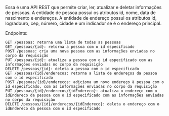 Essa é uma API REST que permite criar, ler, atualizar e deletar informações de pessoas. A entidade de pessoa possui os atributos id, nome, data de nascimento e endereços. A entidade de endereço possui os atributos id, logradouro, cep, número, cidade e um indicador se é o endereço principal.

Endpoints:

    GET /pessoas: retorna uma lista de todas as pessoas
    GET /pessoas/{id}: retorna a pessoa com o id especificado
    POST /pessoas: cria uma nova pessoa com as informações enviadas no corpo da requisição
    PUT /pessoas/{id}: atualiza a pessoa com o id especificado com as informações enviadas no corpo da requisição
    DELETE /pessoas/{id}: deleta a pessoa com o id especificado
    GET /pessoas/{id}/enderecos: retorna a lista de endereços da pessoa com o id especificado
    POST /pessoas/{id}/enderecos: adiciona um novo endereço à pessoa com o id especificado, com as informações enviadas no corpo da requisição
    PUT /pessoas/{id}/enderecos/{idEndereco}: atualiza o endereço com o idEndereco da pessoa com o id especificado com as informações enviadas no corpo da requisição
    DELETE /pessoas/{id}/enderecos/{idEndereco}: deleta o endereço com o idEndereco da pessoa com o id especificado